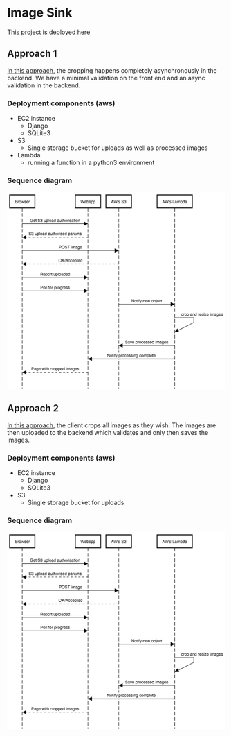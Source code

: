 # Image Sink
[This project is deployed here](http://ec2-15-206-14-176.ap-south-1.compute.amazonaws.com/gallery/)

## Approach 1

[In this approach](http://ec2-15-206-14-176.ap-south-1.compute.amazonaws.com/uploader/), the cropping happens completely asynchronously in the backend. We have a minimal validation on the front end and an async validation in the backend.

### Deployment components (aws)
- EC2 instance
  - Django
  - SQLite3
- S3
  - Single storage bucket for uploads as well as processed images
- Lambda 
  - running a function in a python3 environment

### Sequence diagram
![Sequence diagram](docs/sequence1.png)

## Approach 2

[In this approach](http://ec2-15-206-14-176.ap-south-1.compute.amazonaws.com/uploader/precropped), the client crops all images as they wish. The images are then uploaded to the backend which validates and only then saves the images.

### Deployment components (aws)
- EC2 instance
  - Django
  - SQLite3
- S3
  - Single storage bucket for uploads
  
### Sequence diagram
![Sequence diagram](docs/sequence1.png)

